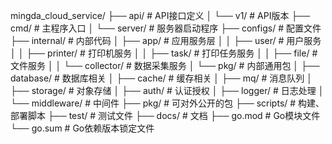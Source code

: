 mingda_cloud_service/
├── api/                    # API接口定义
│   └── v1/                # API版本
├── cmd/                   # 主程序入口
│   └── server/           # 服务器启动程序
├── configs/               # 配置文件
├── internal/              # 内部代码
│   ├── app/              # 应用服务层
│   │   ├── user/        # 用户服务
│   │   ├── printer/     # 打印机服务
│   │   ├── task/        # 打印任务服务
│   │   ├── file/        # 文件服务
│   │   └── collector/   # 数据采集服务
│   └── pkg/              # 内部通用包
│       ├── database/    # 数据库相关
│       ├── cache/       # 缓存相关
│       ├── mq/          # 消息队列
│       ├── storage/     # 对象存储
│       ├── auth/        # 认证授权
│       ├── logger/      # 日志处理
│       └── middleware/  # 中间件
├── pkg/                  # 可对外公开的包
├── scripts/              # 构建、部署脚本
├── test/                 # 测试文件
├── docs/                 # 文档
├── go.mod               # Go模块文件
└── go.sum               # Go依赖版本锁定文件
